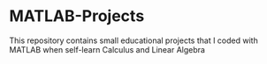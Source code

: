 # MATLAB-Projects
This repository contains small educational projects that I coded with MATLAB when self-learn Calculus and Linear Algebra
